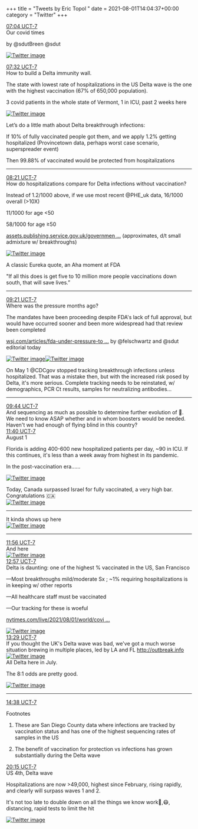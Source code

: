 +++
title = "Tweets by Eric Topol " 
date = 2021-08-01T14:04:37+00:00
category = "Twitter"
+++
<div class="tweet"> 
<div class="profile"> 
<a href="https://twitter.com/erictopol/status/1421834255127093249" target="_blank" rel="noreferer">07:04 UCT-7</a> 
</div> 
<div class="content"> 
Our covid times

by @sdutBreen @sdut </div> 
<a href="/twitter/erictopol/images/E7teo1NVcA413pv.jpg"  ><img src="/twitter/erictopol/images/E7teo1NVcA413pv.jpg" alt="Twitter image" ></img></a></div> 
<div class="tweet"> 
<div class="profile"> 
<a href="https://twitter.com/erictopol/status/1421841172767465474" target="_blank" rel="noreferer">07:32 UCT-7</a> 
</div> 
<div class="content"> 
How to build a Delta immunity wall.

The state with lowest rate of hospitalizations in the US Delta wave is the one with the highest vaccination (67% of 650,000 population).  

3 covid patients in the whole state of Vermont, 1 in ICU, past 2 weeks here </div> 
<a href="/twitter/erictopol/images/E7tjNMnVgAEbC32.png"  ><img src="/twitter/erictopol/images/E7tjNMnVgAEbC32.png" alt="Twitter image" ></img></a></div> 
<div class="thread"> 
<div class="thread-content"> 
Let’s do a little math about Delta breakthrough infections:

If 10% of fully vaccinated people got them, and we apply 1.2% getting hospitalized (Provincetown data, perhaps worst case scenario, superspreader event)

Then 99.88% of vaccinated would be protected from hospitalizations</div> 
<hr><div class="profile"> 
<a href="https://twitter.com/erictopol/status/1421853582916132865" target="_blank" rel="noreferer">08:21 UCT-7</a> 
</div> 
<div class="content"> 
How do hospitalizations compare for Delta infections without vaccination?

Instead of 1.2/1000 above, if we use most recent @PHE_uk data, 16/1000 overall (&gt;10X)

11/1000 for age &lt;50

58/1000 for age ≥50

<a href="https://assets.publishing.service.gov.uk/government/uploads/system/uploads/attachment_data/file/1005517/Technical_Briefing_19.pdf" target="_blank" rel="noreferer">assets.publishing.service.gov.uk/governmen ...</a> 
 (approximates, d/t small admixture w/ breakthroughs) </div> 
<a href="/twitter/erictopol/images/E7tvVoMUYAQ7yoz.jpg"  ><img src="/twitter/erictopol/images/E7tvVoMUYAQ7yoz.jpg" alt="Twitter image" ></img></a></div> 
<div class="thread"> 
<div class="thread-content"> 
A classic Eureka quote, an Aha moment at FDA 

"If all this does is get five to 10 million more people vaccinations down south, that will save lives.”</div> 
<hr><div class="profile"> 
<a href="https://twitter.com/erictopol/status/1421868708817903616" target="_blank" rel="noreferer">09:21 UCT-7</a> 
</div> 
<div class="content"> 
Where was the pressure months ago?

The mandates have been proceeding despite FDA's lack of full approval, but would have occurred sooner and been more widespread had that review been completed

<a href="https://www.wsj.com/articles/fda-under-pressure-to-grant-full-approval-to-covid-19-vaccines-11627810202?mod=hp_lead_pos10" target="_blank" rel="noreferer">wsj.com/articles/fda-under-pressure-to ...</a> 
 by @felschwartz  and @sdut editorial today </div> 
<a href="/twitter/erictopol/images/E7t9GQMVIAc9Sac.jpg"  ><img src="/twitter/erictopol/images/E7t9GQMVIAc9Sac.jpg" alt="Twitter image" ></img></a><a href="/twitter/erictopol/images/E7t9K1cUYAAxDw4.jpg"  ><img src="/twitter/erictopol/images/E7t9K1cUYAAxDw4.jpg" alt="Twitter image" ></img></a></div> 
<div class="thread"> 
<div class="thread-content"> 
On May 1 @CDCgov stopped tracking breakthrough infections unless hospitalized. That was a mistake then, but with the increased risk posed by Delta, it's more serious. Complete tracking needs to be reinstated, w/ demographics, PCR Ct results, samples for neutralizing antibodies...</div> 
<hr><div class="profile"> 
<a href="https://twitter.com/erictopol/status/1421874411083161606" target="_blank" rel="noreferer">09:44 UCT-7</a> 
</div> 
<div class="content"> 
And sequencing as much as possible to determine further evolution of 🦠. We need to know ASAP whether and in whom boosters would be needed. Haven't we had enough of flying blind in this country?</div> 
</div> 
<div class="tweet"> 
<div class="profile"> 
<a href="https://twitter.com/erictopol/status/1421903629447962626" target="_blank" rel="noreferer">11:40 UCT-7</a> 
</div> 
<div class="content"> 
August 1

Florida is adding 400-600 new hospitalized patients per day, ~90 in ICU. If this continues, it's less than a week away from highest in its pandemic.

In the post-vaccination era...... </div> 
<a href="/twitter/erictopol/images/E7udbwVVIAAHs1i.jpg"  ><img src="/twitter/erictopol/images/E7udbwVVIAAHs1i.jpg" alt="Twitter image" ></img></a></div> 
<div class="thread"> 
<div class="thread-content"> 
Today, Canada surpassed Israel for fully vaccinated, a very high bar. Congratulations 🇨🇦 </div> 
<a href="/twitter/erictopol/images/E7ugdu8VcAQqqSO.jpg"  ><img src="/twitter/erictopol/images/E7ugdu8VcAQqqSO.jpg" alt="Twitter image" ></img></a><hr><div class="thread-content"> 
It kinda shows up here </div> 
<a href="/twitter/erictopol/images/E7uhccVVUAEbq_b.jpg"  ><img src="/twitter/erictopol/images/E7uhccVVUAEbq_b.jpg" alt="Twitter image" ></img></a><hr><div class="profile"> 
<a href="https://twitter.com/erictopol/status/1421907750049574913" target="_blank" rel="noreferer">11:56 UCT-7</a> 
</div> 
<div class="content"> 
And here </div> 
<a href="/twitter/erictopol/images/E7uhZAIVcAAu4Y7.jpg"  ><img src="/twitter/erictopol/images/E7uhZAIVcAAu4Y7.jpg" alt="Twitter image" ></img></a></div> 
<div class="tweet"> 
<div class="profile"> 
<a href="https://twitter.com/erictopol/status/1421922969341759490" target="_blank" rel="noreferer">12:57 UCT-7</a> 
</div> 
<div class="content"> 
Delta is daunting: one of the highest % vaccinated in the US, San Francisco

—Most breakthroughs mild/moderate Sx ; ~1% requiring hospitalizations is in keeping w/ other reports

—All healthcare staff must be vaccinated

—Our tracking for these is woeful

<a href="https://www.nytimes.com/live/2021/08/01/world/covid-delta-variant-vaccine?type=styln-live-updates&label=coronavirus%20updates&index=0&action=click&module=Top%20Stories&pgtype=Homepage#covid-san-francisco-hospital-delta" target="_blank" rel="noreferer">nytimes.com/live/2021/08/01/world/covi ...</a> 
 </div> 
<a href="/twitter/erictopol/images/E7uuGbEVkAEFwTd.jpg"  ><img src="/twitter/erictopol/images/E7uuGbEVkAEFwTd.jpg" alt="Twitter image" ></img></a></div> 
<div class="tweet"> 
<div class="profile"> 
<a href="https://twitter.com/erictopol/status/1421931167855480835" target="_blank" rel="noreferer">13:29 UCT-7</a> 
</div> 
<div class="content"> 
If you thought the UK's Delta wave was bad, we've got a much worse situation brewing in multiple places, led by LA and FL <a href="http://outbreak.info" target="_blank" rel="noreferer">http://outbreak.info</a> 
 </div> 
<a href="/twitter/erictopol/images/E7u2t1OVIAceGWH.jpg"  ><img src="/twitter/erictopol/images/E7u2t1OVIAceGWH.jpg" alt="Twitter image" ></img></a></div> 
<div class="thread"> 
<div class="thread-content"> 
All Delta here in July.

The 8:1 odds are pretty good. </div> 
<a href="/twitter/erictopol/images/E7u6D2HVoAMno7I.jpg"  ><img src="/twitter/erictopol/images/E7u6D2HVoAMno7I.jpg" alt="Twitter image" ></img></a><hr><div class="profile"> 
<a href="https://twitter.com/erictopol/status/1421948565601980417" target="_blank" rel="noreferer">14:38 UCT-7</a> 
</div> 
<div class="content"> 
Footnotes

1. These are San Diego County data where infections are tracked by vaccination status and has one of the highest sequencing rates of samples in the US

2. The benefit of vaccination for protection vs infections has grown substantially during the Delta wave</div> 
</div> 
<div class="tweet"> 
<div class="profile"> 
<a href="https://twitter.com/erictopol/status/1422033221177413632" target="_blank" rel="noreferer">20:15 UCT-7</a> 
</div> 
<div class="content"> 
US 4th, Delta wave

Hospitalizations are now &gt;49,000, highest since February,  rising rapidly, and clearly will surpass waves 1 and 2.

It's not too late to double down on all the things we know work💉,😷, distancing, rapid tests to limit the hit </div> 
<a href="/twitter/erictopol/images/E7wRFf2VkAg7gQy.jpg"  ><img src="/twitter/erictopol/images/E7wRFf2VkAg7gQy.jpg" alt="Twitter image" ></img></a></div> 


